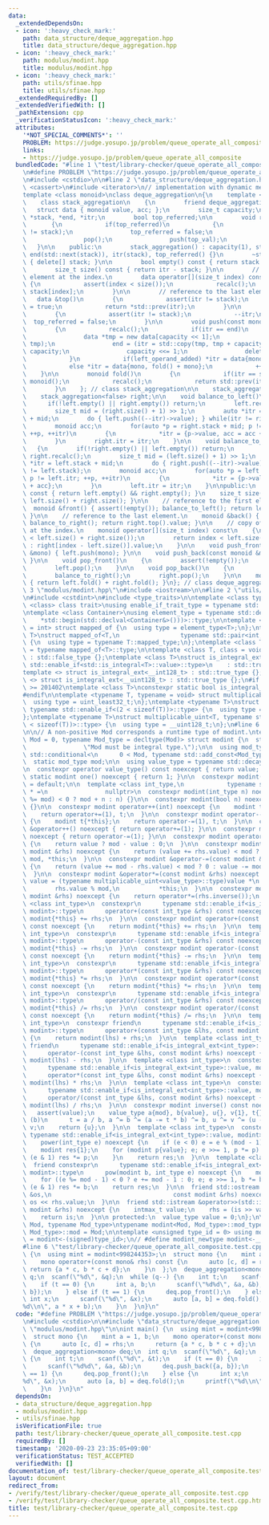 ```yaml
---
data:
  _extendedDependsOn:
  - icon: ':heavy_check_mark:'
    path: data_structure/deque_aggregation.hpp
    title: data_structure/deque_aggregation.hpp
  - icon: ':heavy_check_mark:'
    path: modulus/modint.hpp
    title: modulus/modint.hpp
  - icon: ':heavy_check_mark:'
    path: utils/sfinae.hpp
    title: utils/sfinae.hpp
  _extendedRequiredBy: []
  _extendedVerifiedWith: []
  _pathExtension: cpp
  _verificationStatusIcon: ':heavy_check_mark:'
  attributes:
    '*NOT_SPECIAL_COMMENTS*': ''
    PROBLEM: https://judge.yosupo.jp/problem/queue_operate_all_composite
    links:
    - https://judge.yosupo.jp/problem/queue_operate_all_composite
  bundledCode: "#line 1 \"test/library-checker/queue_operate_all_composite.test.cpp\"\
    \n#define PROBLEM \"https://judge.yosupo.jp/problem/queue_operate_all_composite\"\
    \n#include <cstdio>\n\n#line 2 \"data_structure/deque_aggregation.hpp\"\n#include\
    \ <cassert>\n#include <iterator>\n// implementation with dynamic memory allocation.\n\
    template <class monoid>\nclass deque_aggregation\n{\n    template <bool left_operand_added>\n\
    \    class stack_aggregation\n    {\n        friend deque_aggregation;\n     \
    \   struct data { monoid value, acc; };\n        size_t capacity;\n        data\
    \ *stack, *end, *itr;\n        bool top_referred;\n\n        void recalc()\n \
    \       {\n            if(top_referred)\n            {\n                assert(itr\
    \ != stack);\n                top_referred = false;\n                monoid top_val{top().value};\n\
    \                pop();\n                push(top_val);\n            }\n     \
    \   }\n\n    public:\n        stack_aggregation() : capacity(1), stack(new data[1]),\
    \ end(std::next(stack)), itr(stack), top_referred() {}\n        ~stack_aggregation()\
    \ { delete[] stack; }\n\n        bool empty() const { return stack == itr; }\n\
    \        size_t size() const { return itr - stack; }\n\n        // copy of the\
    \ element at the index.\n        data operator[](size_t index) const\n       \
    \ {\n            assert(index < size());\n            recalc();\n            return\
    \ stack[index];\n        }\n\n        // reference to the last element\n     \
    \   data &top()\n        {\n            assert(itr != stack);\n            top_referred\
    \ = true;\n            return *std::prev(itr);\n        }\n\n        void pop()\n\
    \        {\n            assert(itr != stack);\n            --itr;\n          \
    \  top_referred = false;\n        }\n\n        void push(const monoid &mono)\n\
    \        {\n            recalc();\n            if(itr == end)\n            {\n\
    \                data *tmp = new data[capacity << 1];\n                std::swap(stack,\
    \ tmp);\n                end = (itr = std::copy(tmp, tmp + capacity, stack)) +\
    \ capacity;\n                capacity <<= 1;\n                delete[] tmp;\n\
    \            }\n            if(left_operand_added) *itr = data{mono, mono + fold()};\n\
    \            else *itr = data{mono, fold() + mono};\n            ++itr;\n    \
    \    }\n\n        monoid fold()\n        {\n            if(itr == stack) return\
    \ monoid();\n            recalc();\n            return std::prev(itr)->acc;\n\
    \        }\n    }; // class stack_aggregation\n\n    stack_aggregation<true> left;\n\
    \    stack_aggregation<false> right;\n\n    void balance_to_left()\n    {\n  \
    \      if(!left.empty() || right.empty()) return;\n        left.recalc(); right.recalc();\n\
    \        size_t mid = (right.size() + 1) >> 1;\n        auto *itr = right.stack\
    \ + mid;\n        do { left.push((--itr)->value); } while(itr != right.stack);\n\
    \        monoid acc;\n        for(auto *p = right.stack + mid; p != right.itr;\
    \ ++p, ++itr)\n        {\n            *itr = {p->value, acc = acc + p->value};\n\
    \        }\n        right.itr = itr;\n    }\n\n    void balance_to_right()\n \
    \   {\n        if(!right.empty() || left.empty()) return;\n        left.recalc();\
    \ right.recalc();\n        size_t mid = (left.size() + 1) >> 1;\n        auto\
    \ *itr = left.stack + mid;\n        do { right.push((--itr)->value); } while(itr\
    \ != left.stack);\n        monoid acc;\n        for(auto *p = left.stack + mid;\
    \ p != left.itr; ++p, ++itr)\n        {\n            *itr = {p->value, acc = p->value\
    \ + acc};\n        }\n        left.itr = itr;\n    }\n\npublic:\n    bool empty()\
    \ const { return left.empty() && right.empty(); }\n    size_t size() const { return\
    \ left.size() + right.size(); }\n\n    // reference to the first element.\n  \
    \  monoid &front() { assert(!empty()); balance_to_left(); return left.top().value;\
    \ }\n\n    // reference to the last element.\n    monoid &back() { assert(!empty());\
    \ balance_to_right(); return right.top().value; }\n\n    // copy of the element\
    \ at the index.\n    monoid operator[](size_t index) const\n    {\n        assert(index\
    \ < left.size() + right.size());\n        return index < left.size() ? left[index].value\
    \ : right[index - left.size()].value;\n    }\n\n    void push_front(const monoid\
    \ &mono) { left.push(mono); }\n\n    void push_back(const monoid &mono) { right.push(mono);\
    \ }\n\n    void pop_front()\n    {\n        assert(!empty());\n        balance_to_left();\n\
    \        left.pop();\n    }\n\n    void pop_back()\n    {\n        assert(!empty());\n\
    \        balance_to_right();\n        right.pop();\n    }\n\n    monoid fold()\
    \ { return left.fold() + right.fold(); }\n}; // class deque_aggregation\n#line\
    \ 3 \"modulus/modint.hpp\"\n#include <iostream>\n\n#line 2 \"utils/sfinae.hpp\"\
    \n#include <cstdint>\n#include <type_traits>\n\ntemplate <class type, template\
    \ <class> class trait>\nusing enable_if_trait_type = typename std::enable_if<trait<type>::value>::type;\n\
    \ntemplate <class Container>\nusing element_type = typename std::decay<decltype(\n\
    \    *std::begin(std::declval<Container&>()))>::type;\n\ntemplate <class T, class\
    \ = int> struct mapped_of {\n  using type = element_type<T>;\n};\ntemplate <class\
    \ T>\nstruct mapped_of<T,\n                 typename std::pair<int, typename T::mapped_type>::first_type>\
    \ {\n  using type = typename T::mapped_type;\n};\ntemplate <class T> using mapped_type\
    \ = typename mapped_of<T>::type;\n\ntemplate <class T, class = void> struct is_integral_ext\
    \ : std::false_type {};\ntemplate <class T>\nstruct is_integral_ext<\n    T, typename\
    \ std::enable_if<std::is_integral<T>::value>::type>\n    : std::true_type {};\n\
    template <> struct is_integral_ext<__int128_t> : std::true_type {};\ntemplate\
    \ <> struct is_integral_ext<__uint128_t> : std::true_type {};\n#if __cplusplus\
    \ >= 201402\ntemplate <class T>\nconstexpr static bool is_integral_ext_v = is_integral_ext<T>::value;\n\
    #endif\n\ntemplate <typename T, typename = void> struct multiplicable_uint {\n\
    \  using type = uint_least32_t;\n};\ntemplate <typename T>\nstruct multiplicable_uint<T,\
    \ typename std::enable_if<(2 < sizeof(T))>::type> {\n  using type = uint_least64_t;\n\
    };\ntemplate <typename T>\nstruct multiplicable_uint<T, typename std::enable_if<(4\
    \ < sizeof(T))>::type> {\n  using type = __uint128_t;\n};\n#line 6 \"modulus/modint.hpp\"\
    \n\n// A non-positive Mod corresponds a runtime type of modint.\ntemplate <auto\
    \ Mod = 0, typename Mod_type = decltype(Mod)> struct modint {\n  static_assert(is_integral_ext<decltype(Mod)>::value,\n\
    \                \"Mod must be integral type.\");\n\n  using mod_type = typename\
    \ std::conditional<\n      0 < Mod, typename std::add_const<Mod_type>::type, Mod_type>::type;\n\
    \  static mod_type mod;\n\n  using value_type = typename std::decay<mod_type>::type;\n\
    \n  constexpr operator value_type() const noexcept { return value; }\n\n  constexpr\
    \ static modint one() noexcept { return 1; }\n\n  constexpr modint() noexcept\
    \ = default;\n\n  template <class int_type,\n            typename std::enable_if<is_integral_ext<int_type>::value>::type\
    \ * =\n                nullptr>\n  constexpr modint(int_type n) noexcept : value((n\
    \ %= mod) < 0 ? mod + n : n) {}\n\n  constexpr modint(bool n) noexcept : modint(int(n))\
    \ {}\n\n  constexpr modint operator++(int) noexcept {\n    modint t{*this};\n\
    \    return operator+=(1), t;\n  }\n\n  constexpr modint operator--(int) noexcept\
    \ {\n    modint t{*this};\n    return operator-=(1), t;\n  }\n\n  constexpr modint\
    \ &operator++() noexcept { return operator+=(1); }\n\n  constexpr modint &operator--()\
    \ noexcept { return operator-=(1); }\n\n  constexpr modint operator-() const noexcept\
    \ {\n    return value ? mod - value : 0;\n  }\n\n  constexpr modint &operator+=(const\
    \ modint &rhs) noexcept {\n    return (value += rhs.value) < mod ? 0 : value -=\
    \ mod, *this;\n  }\n\n  constexpr modint &operator-=(const modint &rhs) noexcept\
    \ {\n    return (value += mod - rhs.value) < mod ? 0 : value -= mod, *this;\n\
    \  }\n\n  constexpr modint &operator*=(const modint &rhs) noexcept {\n    return\
    \ value = (typename multiplicable_uint<value_type>::type)value *\n           \
    \        rhs.value % mod,\n           *this;\n  }\n\n  constexpr modint &operator/=(const\
    \ modint &rhs) noexcept {\n    return operator*=(rhs.inverse());\n  }\n\n  template\
    \ <class int_type>\n  constexpr\n      typename std::enable_if<is_integral_ext<int_type>::value,\
    \ modint>::type\n      operator+(const int_type &rhs) const noexcept {\n    return\
    \ modint{*this} += rhs;\n  }\n\n  constexpr modint operator+(const modint &rhs)\
    \ const noexcept {\n    return modint{*this} += rhs;\n  }\n\n  template <class\
    \ int_type>\n  constexpr\n      typename std::enable_if<is_integral_ext<int_type>::value,\
    \ modint>::type\n      operator-(const int_type &rhs) const noexcept {\n    return\
    \ modint{*this} -= rhs;\n  }\n\n  constexpr modint operator-(const modint &rhs)\
    \ const noexcept {\n    return modint{*this} -= rhs;\n  }\n\n  template <class\
    \ int_type>\n  constexpr\n      typename std::enable_if<is_integral_ext<int_type>::value,\
    \ modint>::type\n      operator*(const int_type &rhs) const noexcept {\n    return\
    \ modint{*this} *= rhs;\n  }\n\n  constexpr modint operator*(const modint &rhs)\
    \ const noexcept {\n    return modint{*this} *= rhs;\n  }\n\n  template <class\
    \ int_type>\n  constexpr\n      typename std::enable_if<is_integral_ext<int_type>::value,\
    \ modint>::type\n      operator/(const int_type &rhs) const noexcept {\n    return\
    \ modint{*this} /= rhs;\n  }\n\n  constexpr modint operator/(const modint &rhs)\
    \ const noexcept {\n    return modint{*this} /= rhs;\n  }\n\n  template <class\
    \ int_type>\n  constexpr friend\n      typename std::enable_if<is_integral_ext<int_type>::value,\
    \ modint>::type\n      operator+(const int_type &lhs, const modint &rhs) noexcept\
    \ {\n    return modint(lhs) + rhs;\n  }\n\n  template <class int_type>\n  constexpr\
    \ friend\n      typename std::enable_if<is_integral_ext<int_type>::value, modint>::type\n\
    \      operator-(const int_type &lhs, const modint &rhs) noexcept {\n    return\
    \ modint(lhs) - rhs;\n  }\n\n  template <class int_type>\n  constexpr friend\n\
    \      typename std::enable_if<is_integral_ext<int_type>::value, modint>::type\n\
    \      operator*(const int_type &lhs, const modint &rhs) noexcept {\n    return\
    \ modint(lhs) * rhs;\n  }\n\n  template <class int_type>\n  constexpr friend\n\
    \      typename std::enable_if<is_integral_ext<int_type>::value, modint>::type\n\
    \      operator/(const int_type &lhs, const modint &rhs) noexcept {\n    return\
    \ modint(lhs) / rhs;\n  }\n\n  constexpr modint inverse() const noexcept {\n \
    \   assert(value);\n    value_type a{mod}, b{value}, u{}, v{1}, t{};\n    while\
    \ (b)\n      t = a / b, a ^= b ^= (a -= t * b) ^= b, u ^= v ^= (u -= t * v) ^=\
    \ v;\n    return {u};\n  }\n\n  template <class int_type>\n  constexpr\n     \
    \ typename std::enable_if<is_integral_ext<int_type>::value, modint>::type\n  \
    \    power(int_type e) noexcept {\n    if (e < 0) e = e % (mod - 1) + mod - 1;\n\
    \    modint res{1};\n    for (modint p{value}; e; e >>= 1, p *= p) {\n      if\
    \ (e & 1) res *= p;\n    }\n    return res;\n  }\n\n  template <class int_type>\n\
    \  friend constexpr\n      typename std::enable_if<is_integral_ext<int_type>::value,\
    \ modint>::type\n      pow(modint b, int_type e) noexcept {\n    modint res{1};\n\
    \    for ((e %= mod - 1) < 0 ? e += mod - 1 : 0; e; e >>= 1, b *= b)\n      if\
    \ (e & 1) res *= b;\n    return res;\n  }\n\n  friend std::ostream &operator<<(std::ostream\
    \ &os,\n                                  const modint &rhs) noexcept {\n    return\
    \ os << rhs.value;\n  }\n\n  friend std::istream &operator>>(std::istream &is,\
    \ modint &rhs) noexcept {\n    intmax_t value;\n    rhs = (is >> value, value);\n\
    \    return is;\n  }\n\n protected:\n  value_type value = 0;\n};\n\ntemplate <auto\
    \ Mod, typename Mod_type>\ntypename modint<Mod, Mod_type>::mod_type modint<Mod,\
    \ Mod_type>::mod = Mod;\n\ntemplate <unsigned type_id = 0> using modint_runtime\
    \ = modint<-(signed)type_id>;\n// #define modint_newtype modint<-__COUNTER__>\n\
    #line 6 \"test/library-checker/queue_operate_all_composite.test.cpp\"\n\nint main()\
    \ {\n  using mint = modint<998244353>;\n  struct mono {\n    mint a = 1, b;\n\
    \    mono operator+(const mono& rhs) const {\n      auto [c, d] = rhs;\n     \
    \ return {a * c, b * c + d};\n    }\n  };\n  deque_aggregation<mono> deq;\n  int\
    \ q;\n  scanf(\"%d\", &q);\n  while (q--) {\n    int t;\n    scanf(\"%d\", &t);\n\
    \    if (t == 0) {\n      int a, b;\n      scanf(\"%d%d\", &a, &b);\n      deq.push_back({a,\
    \ b});\n    } else if (t == 1) {\n      deq.pop_front();\n    } else {\n     \
    \ int x;\n      scanf(\"%d\", &x);\n      auto [a, b] = deq.fold();\n      printf(\"\
    %d\\n\", a * x + b);\n    }\n  }\n}\n"
  code: "#define PROBLEM \"https://judge.yosupo.jp/problem/queue_operate_all_composite\"\
    \n#include <cstdio>\n\n#include \"data_structure/deque_aggregation.hpp\"\n#include\
    \ \"modulus/modint.hpp\"\n\nint main() {\n  using mint = modint<998244353>;\n\
    \  struct mono {\n    mint a = 1, b;\n    mono operator+(const mono& rhs) const\
    \ {\n      auto [c, d] = rhs;\n      return {a * c, b * c + d};\n    }\n  };\n\
    \  deque_aggregation<mono> deq;\n  int q;\n  scanf(\"%d\", &q);\n  while (q--)\
    \ {\n    int t;\n    scanf(\"%d\", &t);\n    if (t == 0) {\n      int a, b;\n\
    \      scanf(\"%d%d\", &a, &b);\n      deq.push_back({a, b});\n    } else if (t\
    \ == 1) {\n      deq.pop_front();\n    } else {\n      int x;\n      scanf(\"\
    %d\", &x);\n      auto [a, b] = deq.fold();\n      printf(\"%d\\n\", a * x + b);\n\
    \    }\n  }\n}\n"
  dependsOn:
  - data_structure/deque_aggregation.hpp
  - modulus/modint.hpp
  - utils/sfinae.hpp
  isVerificationFile: true
  path: test/library-checker/queue_operate_all_composite.test.cpp
  requiredBy: []
  timestamp: '2020-09-23 23:35:05+09:00'
  verificationStatus: TEST_ACCEPTED
  verifiedWith: []
documentation_of: test/library-checker/queue_operate_all_composite.test.cpp
layout: document
redirect_from:
- /verify/test/library-checker/queue_operate_all_composite.test.cpp
- /verify/test/library-checker/queue_operate_all_composite.test.cpp.html
title: test/library-checker/queue_operate_all_composite.test.cpp
---
```

